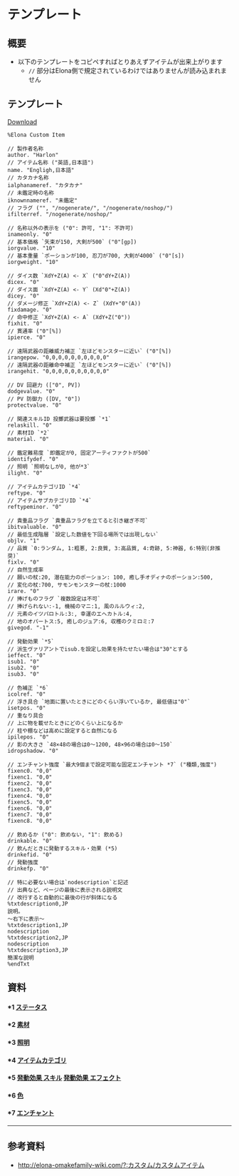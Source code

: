 # テンプレート

## 概要
* 以下のテンプレートをコピペすればとりあえずアイテムが出来上がります
    * `//` 部分はElona側で規定されているわけではありませんが読み込まれません

## テンプレート
<a href='./template.txt' target='_blank' download='template.txt'>Download</a>

```
%Elona Custom Item

// 製作者名称
author. "Harlon"
// アイテム名称 ("英語,日本語")
name. "Engligh,日本語"
// カタカナ名称
ialphanameref. "カタカナ"
// 未鑑定時の名称
iknownnameref. "未鑑定"
// フラグ ("", "/nogenerate/", "/nogenerate/noshop/")
ifilterref. "/nogenerate/noshop/"

// 名称以外の表示を ("0": 許可, "1": 不許可)
inameonly. "0"
// 基本価格 `矢束が150, 大剣が500` ("0"[gp])
iorgvalue. "10"
// 基本重量 `ポーションが100, 忍刀が700, 大剣が4000` ("0"[s])
iorgweight. "10"

// ダイス数 `XdY+Z(A) <- X` ("0"dY+Z(A))
dicex. "0"
// ダイス面 `XdY+Z(A) <- Y` (Xd"0"+Z(A))
dicey. "0"
// ダメージ修正 `XdY+Z(A) <- Z` (XdY+"0"(A))
fixdamage. "0"
// 命中修正 `XdY+Z(A) <- A` (XdY+Z("0"))
fixhit. "0"
// 貫通率 ("0"[%])
ipierce. "0"

// 遠隔武器の距離威力補正 `左ほどモンスターに近い` ("0"[%])
irangepow. "0,0,0,0,0,0,0,0,0,0"
// 遠隔武器の距離命中補正 `左ほどモンスターに近い` ("0"[%])
irangehit. "0,0,0,0,0,0,0,0,0,0"

// DV 回避力 (["0", PV])
dodgevalue. "0"
// PV 防御力 ([DV, "0"])
protectvalue. "0"

// 関連スキルID 投擲武器は要投擲 `*1`
relaskill. "0"
// 素材ID `*2`
material. "0"

// 鑑定難易度 `即鑑定が0, 固定アーティファクトが500`
identifydef. "0"
// 照明 `照明なしが0, 他が*3`
ilight. "0"

// アイテムカテゴリID `*4`
reftype. "0"
// アイテムサブカテゴリID `*4`
reftypeminor. "0"

// 貴重品フラグ `貴重品フラグを立てると引き継ぎ不可`
ibitvaluable. "0"
// 最低生成階層 `設定した数値を下回る場所では出現しない`
objlv. "1"
// 品質 `0:ランダム, 1:粗悪, 2:良質, 3:高品質, 4:奇跡, 5:神器, 6:特別(非推奨)`
fixlv. "0"
// 自然生成率
// 願いの杖:20, 潜在能力のポーション: 100, 癒し手オディナのポーション:500,
// 変化の杖:700, サモンモンスターの杖:1000
irare. "0"
// 捧げものフラグ `複数設定は不可`
// 捧げられない:-1, 機械のマニ:1, 風のルルウィ:2,
// 元素のイツパロトル:3:, 幸運のエヘカトル:4,
// 地のオパートス:5, 癒しのジュア:6, 収穫のクミロミ:7
givegod. "-1"

// 発動効果 `*5`
// 派生ヴァリアントでisub.を設定し効果を持たせたい場合は"30"とする
ieffect. "0"
isub1. "0"
isub2. "0"
isub3. "0"

// 色補正 `*6`
icolref. "0"
// 浮き具合 `地面に置いたときにどのくらい浮いているか, 最低値は"0"`
isetpos. "0"
// 重なり具合
// 上に物を載せたときにどのくらい上になるか
// 柱や棚などは高めに設定すると自然になる
ipilepos. "0"
// 影の大きさ `48×48の場合は0～1200, 48×96の場合は0～150`
idropshadow. "0"

// エンチャント強度 `最大9個まで設定可能な固定エンチャント *7` ("種類,強度")
fixenc0. "0,0"
fixenc1. "0,0"
fixenc2. "0,0"
fixenc3. "0,0"
fixenc4. "0,0"
fixenc5. "0,0"
fixenc6. "0,0"
fixenc7. "0,0"
fixenc8. "0,0"

// 飲めるか ("0": 飲めない, "1": 飲める)
drinkable. "0"
// 飲んだときに発動するスキル・効果 (*5)
drinkefid. "0"
// 発動強度
drinkefp. "0"

// 特に必要ない場合は`nodescription`と記述
// 出典など、ページの最後に表示される説明文
// 改行すると自動的に最後の行が斜体になる
%txtdescription0,JP
説明。
～右下に表示～
%txtdescription1,JP
nodescription
%txtdescription2,JP
nodescription
%txtdescription3,JP
簡潔な説明
%endTxt
```

## 資料
#### *1 [ステータス](./ステータス.md)

#### *2 [素材](./素材.md)

#### *3 [照明](./照明.md)

#### *4 [アイテムカテゴリ](./アイテムカテゴリ.md)

#### *5 [発動効果 スキル](./スキル.md) [発動効果 エフェクト](./エフェクト.md)

#### *6 [色](./色.md)

#### *7 [エンチャント](./エンチャント.md)

---

## 参考資料
* http://elona-omakefamily-wiki.com/?:カスタム/カスタムアイテム
